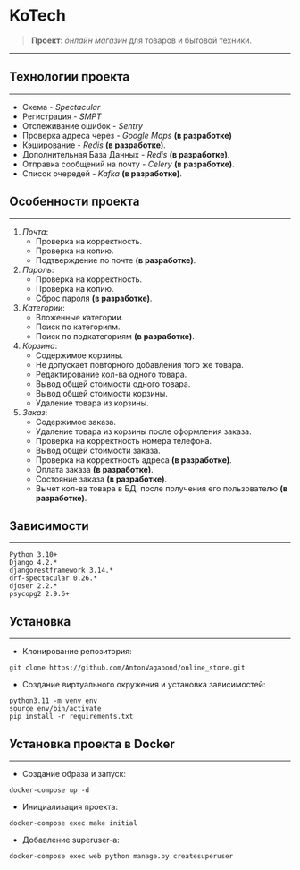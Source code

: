 # KoTech

>**Проект**: _онлайн магазин_ для товаров и бытовой техники.

---
## Технологии проекта

---
- Схема - _Spectacular_
- Регистрация - _SMPT_
- Отслеживание ошибок - _Sentry_
- Проверка адреса через - _Google Maps_ **(в разработке)**
- Кэширование - _Redis_ **(в разработке)**.
- Дополнительная База Данных - _Redis_ **(в разработке)**.
- Отправка сообщений на почту - _Celery_ **(в разработке)**.
- Список очередей - _Kafka_ **(в разработке)**.

## Особенности проекта

---
1. _Почта_:
    - Проверка на корректность.
    - Проверка на копию.
    - Подтверждение по почте **(в разработке)**.
2. _Пароль_:
    - Проверка на корректность.
    - Проверка на копию.
    - Сброс пароля **(в разработке)**.
3. _Категории_:
    - Вложенные категории.
    - Поиск по категориям.
    - Поиск по подкатегориям **(в разработке)**.
4. _Корзина_:
    - Содержимое корзины.
    - Не допускает повторного добавления того же товара.
    - Редактирование кол-ва одного товара.
    - Вывод общей стоимости одного товара.
    - Вывод общей стоимости корзины.
    - Удаление товара из корзины.
5. _Заказ_:
    - Содержимое заказа.
    - Удаление товара из корзины после оформления заказа.
    - Проверка на корректность номера телефона.
    - Вывод общей стоимости заказа.
    - Проверка на корректность адреса **(в разработке)**.
    - Оплата заказа **(в разработке)**.
    - Состояние заказа **(в разработке)**.
    - Вычет кол-ва товара в БД, после получения его пользователю **(в разработке)**.

## Зависимости

---
```text
Python 3.10+
Django 4.2.*
djangorestframework 3.14.*
drf-spectacular 0.26.*
djoser 2.2.*
psycopg2 2.9.6+
```
## Установка

---
- Клонирование репозитория:
```text
git clone https://github.com/AntonVagabond/online_store.git
```
- Создание виртуального окружения и установка зависимостей:
```text
python3.11 -m venv env
source env/bin/activate
pip install -r requirements.txt
```

## Установка проекта в Docker

---
- Создание образа и запуск:
```docker
docker-compose up -d
```
- Инициализация проекта:
```docker
docker-compose exec make initial
```
- Добавление superuser-а:
```
docker-compose exec web python manage.py createsuperuser
```